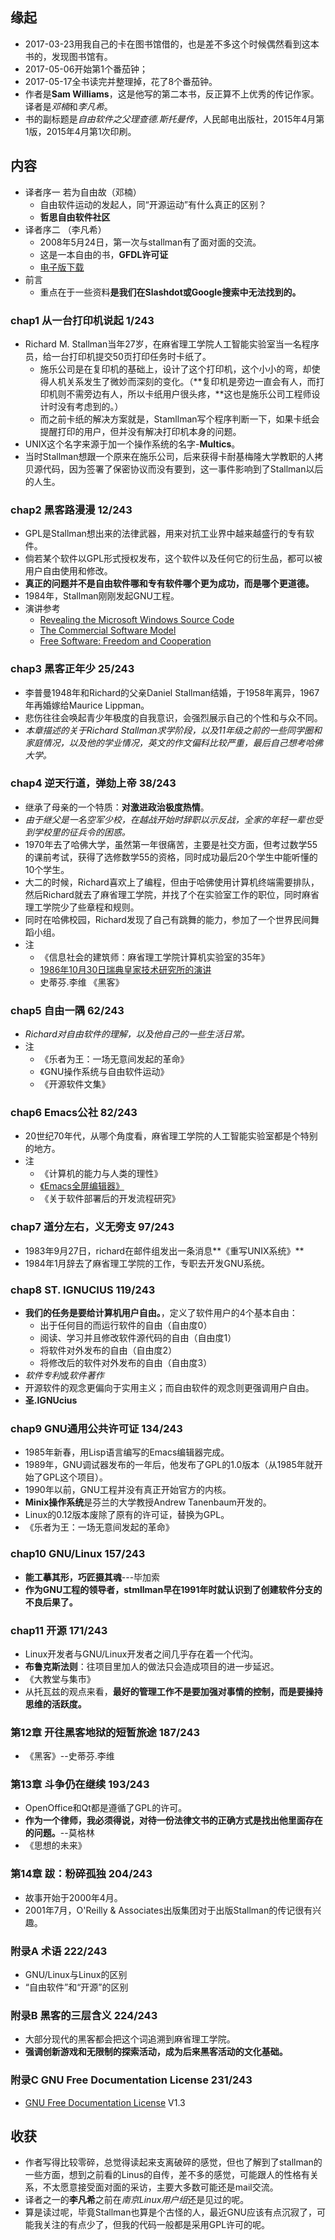 ##  缘起
+ 2017-03-23用我自己的卡在图书馆借的，也是差不多这个时候偶然看到这本书的，发现图书馆有。
+ 2017-05-06开始第1个番茄钟；
+ 2017-05-17全书读完并整理掉，花了8个番茄钟。
+ 作者是**Sam Williams**，这是他写的第二本书，反正算不上优秀的传记作家。译者是*邓楠*和*李凡希*。
+ 书的副标题是*自由软件之父理查德.斯托曼传*，人民邮电出版社，2015年4月第1版，2015年4月第1次印刷。

##  内容
+ 译者序一  若为自由故（邓楠）
	+ 自由软件运动的发起人，同“开源运动”有什么真正的区别？
	+ **哲思自由软件社区**
+ 译者序二  （李凡希）
	+ 2008年5月24日，第一次与stallman有了面对面的交流。
	+ 这是一本自由的书，**GFDL许可证**
	+ [电子版下载](http://www.freemindworld.com/faif)
+ 前言
	+ 重点在于一些资料**是我们在Slashdot或Google搜索中无法找到的。**

###  chap1 从一台打印机说起  1/243
+ Richard M. Stallman当年27岁，在麻省理工学院人工智能实验室当一名程序员，给一台打印机提交50页打印任务时卡纸了。
	+ 施乐公司是在复印机的基础上，设计了这个打印机，这个小小的弯，却使得人机关系发生了微妙而深刻的变化。（**复印机是旁边一直会有人，而打印机则不需旁边有人，所以卡纸用户很头疼，**这也是施乐公司工程师设计时没有考虑到的。）
	+ 而之前卡纸的解决方案就是，Stamllman写个程序判断一下，如果卡纸会提醒打印的用户，但并没有解决打印机本身的问题。
+ UNIX这个名字来源于加一个操作系统的名字-**Multics**。
+ 当时Stallman想跟一个原来在施乐公司，后来获得卡耐基梅隆大学教职的人拷贝源代码，因为签署了保密协议而没有要到，这一事件影响到了Stallman以后的人生。 

###  chap2 黑客路漫漫 12/243
+ GPL是Stallman想出来的法律武器，用来对抗工业界中越来越盛行的专有软件。
+ 倘若某个软件以GPL形式授权发布，这个软件以及任何它的衍生品，都可以被用户自由使用和修改。
+ **真正的问题并不是自由软件哪和专有软件哪个更为成功，而是哪个更道德。**
+ 1984年，Stallman刚刚发起GNU工程。
+ 演讲参考
	+ [Revealing the Microsoft Windows Source Code](http://www.gigalaw.com/articles/ghosh-2000-01-p1.html)
	+ [The Commercial Software Model](http://www.microsoft.com/presspass/exec/craig/05-03sharedsoucre.asp)
	+ [Free Software: Freedom and Cooperation](http://www.gnu.org/events/rms-nyu-2001-transcript.txt)

###  chap3 黑客正年少 25/243
+ 李普曼1948年和Richard的父亲Daniel Stallman结婚，于1958年离异，1967年再婚嫁给Maurice Lippman。
+ 悲伤往往会唤起青少年极度的自我意识，会强烈展示自己的个性和与众不同。
+ *本章描述的关于Richard Stallman求学阶段，以及11年级之前的一些同学圈和家庭情况，以及他的学业情况，英文的作文偏科比较严重，最后自己想考哈佛大学。*

###  chap4 逆天行道，弹劾上帝 38/243
+ 继承了母亲的一个特质：**对激进政治极度热情**。
+ *由于继父是一名空军少校，在越战开始时辞职以示反战，全家的年轻一辈也受到学校里的征兵令的困惑。*
+ 1970年去了哈佛大学，虽然第一年很痛苦，主要是社交方面，但考过数学55的课前考试，获得了选修数学55的资格，同时成功最后20个学生中能听懂的10个学生。
+ 大二的时候，Richard喜欢上了编程，但由于哈佛使用计算机终端需要排队，然后Richard就去了麻省理工学院，并找了个在实验室工作的职位，同时麻省理工学院少了些章程和规则。
+ 同时在哈佛校园，Richard发现了自己有跳舞的能力，参加了一个世界民间舞蹈小组。
+ 注
	+ 《信息社会的建筑师：麻省理工学院计算机实验室的35年》
	+ [1986年10月30日瑞典皇家技术研究所的演讲](http://www.gnu.org/philosophy/stallman-kth.html)
	+ 史蒂芬.李维 《黑客》

###  chap5 自由一隅 62/243
+ *Richard对自由软件的理解，以及他自己的一些生活日常。*
+ 注
	+ 《乐者为王：一场无意间发起的革命》
	+ 《GNU操作系统与自由软件运动》
	+ 《开源软件文集》

###  chap6 Emacs公社 82/243
+ 20世纪70年代，从哪个角度看，麻省理工学院的人工智能实验室都是个特别的地方。
+ 注
	+ 《计算机的能力与人类的理性》
	+ [《Emacs全屏编辑器》](http://www.lysator.liu.se/history/garb/txt/87-1-emacs.txt)
	+ 《关于软件部署后的开发流程研究》

###  chap7 道分左右，义无旁支  97/243
+ 1983年9月27日，richard在邮件组发出一条消息**《重写UNIX系统》**
+ 1984年1月辞去了麻省理工学院的工作，专职去开发GNU系统。
 
###  chap8 ST. IGNUCIUS  119/243
+ **我们的任务是要给计算机用户自由。**，定义了软件用户的4个基本自由：
	+ 出于任何目的而运行软件的自由（自由度0）
	+ 阅读、学习并且修改软件源代码的自由（自由度1）
	+ 将软件对外发布的自由（自由度2）
	+ 将修改后的软件对外发布的自由（自由度3）
+ *软件专利*或*软件著作*
+ 开源软件的观念更偏向于实用主义；而自由软件的观念则更强调用户自由。
+ **圣.IGNUcius**

###  chap9 GNU通用公共许可证 134/243
+ 1985年新春，用Lisp语言编写的Emacs编辑器完成。
+ 1989年，GNU调试器发布的一年后，他发布了GPL的1.0版本（从1985年就开始了GPL这个项目）。
+ 1990年以前，GNU工程并没有真正开始官方的内核。 
+ **Minix操作系统**是芬兰的大学教授Andrew Tanenbaum开发的。
+ Linux的0.12版本废除了原有的许可证，替换为GPL。
+ 《乐者为王：一场无意间发起的革命》

###  chap10 GNU/Linux  157/243
+ **能工摹其形，巧匠摄其魂**---毕加索
+ **作为GNU工程的领导者，stmllman早在1991年时就认识到了创建软件分支的不良后果了。**

###  chap11 开源 171/243
+ Linux开发者与GNU/Linux开发者之间几乎存在着一个代沟。
+ **布鲁克斯法则**：往项目里加人的做法只会造成项目的进一步延迟。
+ 《大教堂与集市》
+ 从托瓦兹的观点来看，**最好的管理工作不是要加强对事情的控制，而是要操持思维的活跃度。**

###  第12章 开往黑客地狱的短暂旅途  187/243
+ 《黑客》--史蒂芬.李维

###  第13章 斗争仍在继续 193/243
+ OpenOffice和Qt都是遵循了GPL的许可。
+ **作为一个律师，我必须得说，对待一份法律文书的正确方式是找出他里面存在的问题。**--莫格林
+ 《思想的未来》

###  第14章 跋：粉碎孤独 204/243
+ 故事开始于2000年4月。
+ 2001年7月，O'Reilly & Associates出版集团对于出版Stallman的传记很有兴趣。

###  附录A 术语   222/243
+ GNU/Linux与Linux的区别
+ “自由软件”和“开源”的区别

###  附录B 黑客的三层含义 224/243
+ 大部分现代的黑客都会把这个词追溯到麻省理工学院。
+ **强调创新游戏和无限制的探索活动，成为后来黑客活动的文化基础。**

###  附录C GNU Free Documentation License 231/243
+ [GNU Free Documentation License](http://www.gnu.org/licenses/fdl-1.3.html) V1.3

##  收获
+ 作者写得比较零碎，总觉得读起来支离破碎的感觉，但也了解到了stallman的一些方面，想到之前看的Linus的自传，差不多的感觉，可能跟人的性格有关系，不太愿意接受面对面的采访，主要大多数可能还是mail交流。
+ 译者之一的**李凡希**之前在*南京Linux用户组*还是见过的呢。
+ 算是读过呢，毕竟Stallman也算是个古怪的人，最近GNU应该有点沉寂了，可能我关注的有点少了，但我的代码一般都是采用GPL许可的呢。